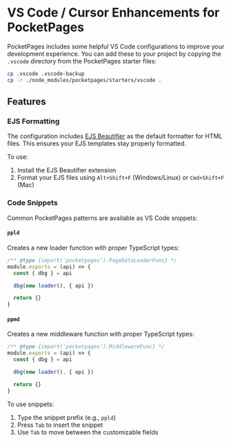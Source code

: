 # VS Code / Cursor Enhancements for PocketPages

PocketPages includes some helpful VS Code configurations to improve your development experience. You can add these to your project by copying the `.vscode` directory from the PocketPages starter files:

```bash
cp .vscode .vscode-backup
cp -r ./node_modules/pocketpages/starters/vscode .
```

## Features

### EJS Formatting

The configuration includes [EJS Beautifier](https://marketplace.visualstudio.com/items?itemName=j69.ejs-beautify) as the default formatter for HTML files. This ensures your EJS templates stay properly formatted.

To use:

1. Install the EJS Beautifier extension
2. Format your EJS files using `Alt+Shift+F` (Windows/Linux) or `Cmd+Shift+F` (Mac)

### Code Snippets

Common PocketPages patterns are available as VS Code snippets:

#### `ppld`

Creates a new loader function with proper TypeScript types:

```javascript
/** @type {import('pocketpages').PageDataLoaderFunc} */
module.exports = (api) => {
  const { dbg } = api

  dbg(new loader(), { api })

  return {}
}
```

#### `ppmd`

Creates a new middleware function with proper TypeScript types:

```javascript
/** @type {import('pocketpages').MiddlewareFunc} */
module.exports = (api) => {
  const { dbg } = api

  dbg(new loader(), { api })

  return {}
}
```

To use snippets:

1. Type the snippet prefix (e.g., `ppld`)
2. Press `Tab` to insert the snippet
3. Use `Tab` to move between the customizable fields

